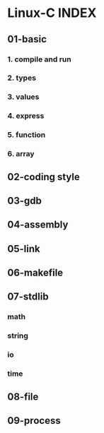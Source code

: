 # Linux-C INDEX

## 01-basic

### 1. compile and run

### 2. types

### 3. values

### 4. express

### 5. function 

### 6. array

## 02-coding style

## 03-gdb

## 04-assembly

## 05-link

## 06-makefile

## 07-stdlib

### math

### string

### io

### time

## 08-file

## 09-process

